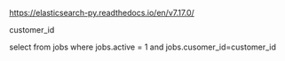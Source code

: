 
https://elasticsearch-py.readthedocs.io/en/v7.17.0/




customer_id 

select from jobs where jobs.active = 1 and jobs.cusomer_id=customer_id